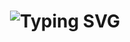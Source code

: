 <h1 align="center">
  <img src="https://readme-typing-svg.demolab.com?font=Fira+Code&duration=3000&pause=1000&color=F70000&width=435&lines=Hi+There+%F0%9F%91%8B;I'm+FortNbreak;I+like+computers" alt="Typing SVG" />
</h1>
